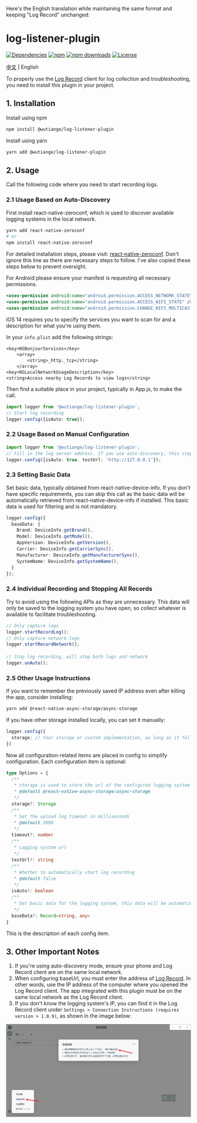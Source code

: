 Here's the English translation while maintaining the same format and keeping "Log Record" unchanged:

# log-listener-plugin
[![Dependencies](https://img.shields.io/badge/dependencies-none-green)](https://www.npmjs.com/package/@wutiange/log-listener-plugin?activeTab=dependencies)
[![npm](https://img.shields.io/npm/v/@wutiange/log-listener-plugin)](https://www.npmjs.com/package/@wutiange/log-listener-plugin)
[![npm downloads](https://img.shields.io/npm/dm/@wutiange/log-listener-plugin)](https://www.npmjs.com/package/@wutiange/log-listener-plugin)
[![License](https://img.shields.io/npm/l/@wutiange/log-listener-plugin)](./LICENSE)

[中文](../../README.md) | English

To properly use the [Log Record](https://github.com/wutiange/log-record) client for log collection and troubleshooting, you need to install this plugin in your project.

## 1. Installation

Install using npm

```bash
npm install @wutiange/log-listener-plugin
```

Install using yarn

```bash
yarn add @wutiange/log-listener-plugin
```

## 2. Usage

Call the following code where you need to start recording logs.

### 2.1 Usage Based on Auto-Discovery

First install react-native-zeroconf, which is used to discover available logging systems in the local network.

```bash
yarn add react-native-zeroconf
# or
npm install react-native-zeroconf
```

For detailed installation steps, please visit: [react-native-zeroconf](https://www.npmjs.com/package/react-native-zeroconf). Don't ignore this line as there are necessary steps to follow. I've also copied these steps below to prevent oversight.

For Android please ensure your manifest is requesting all necessary permissions.

```xml
<uses-permission android:name="android.permission.ACCESS_NETWORK_STATE" />
<uses-permission android:name="android.permission.ACCESS_WIFI_STATE" />
<uses-permission android:name="android.permission.CHANGE_WIFI_MULTICAST_STATE" />
```

IOS 14 requires you to specify the services you want to scan for and a description for what you're using them.

In your `info.plist` add the following strings:

```plist
<key>NSBonjourServices</key>
	<array>
		<string>_http._tcp</string>
	</array>
<key>NSLocalNetworkUsageDescription</key>
<string>Access nearby Log Records to view logs</string>
```

Then find a suitable place in your project, typically in App.js, to make the call.

```ts
import logger from '@wutiange/log-listener-plugin';
// Start log recording
logger.config({isAuto: true});
```

### 2.2 Usage Based on Manual Configuration

```ts
import logger from '@wutiange/log-listener-plugin';
// Fill in the log server address. If you use auto-discovery, this step can be skipped
logger.config({isAuto: true, testUrl: 'http://127.0.0.1'});
```

### 2.3 Setting Basic Data

Set basic data, typically obtained from react-native-device-info. If you don't have specific requirements, you can skip this call as the basic data will be automatically retrieved from react-native-device-info if installed. This basic data is used for filtering and is not mandatory.

```ts
logger.config({
  baseData: {
    Brand: DeviceInfo.getBrand(),
    Model: DeviceInfo.getModel(),
    AppVersion: DeviceInfo.getVersion(),
    Carrier: DeviceInfo.getCarrierSync(),
    Manufacturer: DeviceInfo.getManufacturerSync(),
    SystemName: DeviceInfo.getSystemName(),
  }
});
```

### 2.4 Individual Recording and Stopping All Records

Try to avoid using the following APIs as they are unnecessary. This data will only be saved to the logging system you have open, so collect whatever is available to facilitate troubleshooting.

```ts
// Only capture logs
logger.startRecordLog();
// Only capture network logs
logger.startRecordNetwork();

// Stop log recording, will stop both logs and network
logger.unAuto();
```

### 2.5 Other Usage Instructions

If you want to remember the previously saved IP address even after killing the app, consider installing:

```bash
yarn add @react-native-async-storage/async-storage
```

If you have other storage installed locally, you can set it manually:

```ts
logger.config({
  storage: // Your storage or custom implementation, as long as it follows the getItem and setItem interface specifications
})
```

Now all configuration-related items are placed in config to simplify configuration. Each configuration item is optional:

```ts
type Options = {
  /**
   * storage is used to store the url of the configured logging system
   * @default @react-native-async-storage/async-storage
   */
  storage?: Storage
  /**
   * Set the upload log timeout in milliseconds
   * @default 3000
   */
  timeout?: number
  /**
   * Logging system url
   */
  testUrl?: string
  /**
   * Whether to automatically start log recording
   * @default false
   */
  isAuto?: boolean
  /**
   * Set basic data for the logging system, this data will be automatically added to each log
   */
  baseData?: Record<string, any>
}
```

This is the description of each config item.

## 3. Other Important Notes

1. If you're using auto-discovery mode, ensure your phone and Log Record client are on the same local network.
2. When configuring baseUrl, you must enter the address of [Log Record](https://github.com/wutiange/log-record). In other words, use the IP address of the computer where you opened the Log Record client. The app integrated with this plugin must be on the same local network as the Log Record client.
3. If you don't know the logging system's IP, you can find it in the Log Record client under `Settings > Connection Instructions (requires version > 1.0.9)`, as shown in the image below:

![ip 地址](https://raw.githubusercontent.com/wutiange/assets/refs/heads/master/images/0cf34d6cd25ee1f725b57dd2d076c336.png)
